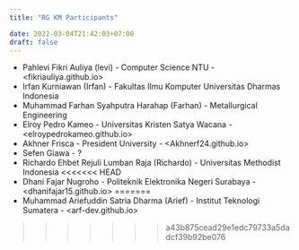 ```yaml
---
title: "RG KM Participants"

date: 2022-03-04T21:42:03+07:00
draft: false
---
```


- Pahlevi Fikri Auliya (levi) - Computer Science NTU - <fikriauliya.github.io>
- Irfan Kurniawan (Irfan) - Fakultas Ilmu Komputer Universitas Dharmas Indonesia
- Muhammad Farhan Syahputra Harahap (Farhan) - Metallurgical Engineering
- Elroy Pedro Kameo - Universitas Kristen Satya Wacana - <elroypedrokameo.github.io>
- Akhner Frisca - President University - <Akhnerf24.github.io>
- Sefen Giawa - ?
- Richardo Ehbet Rejuli Lumban Raja (Richardo) - Universitas Methodist Indonesia
<<<<<<< HEAD
- Dhani Fajar Nugroho - Politeknik Elektronika Negeri Surabaya - <dhanifajar15.github.io>
=======
- Muhammad Ariefuddin Satria Dharma (Arief) - Institut Teknologi Sumatera - <arf-dev.github.io>
>>>>>>> a43b875cead29e1edc79733a5dadcf39b92be076
